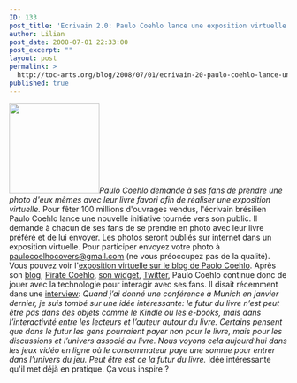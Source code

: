 ```yaml
---
ID: 133
post_title: 'Ecrivain 2.0: Paulo Coehlo lance une exposition virtuelle avec ses fans'
author: Lilian
post_date: 2008-07-01 22:33:00
post_excerpt: ""
layout: post
permalink: >
  http://toc-arts.org/blog/2008/07/01/ecrivain-20-paulo-coehlo-lance-une-exposition-virtuelle-avec-ses-fans/
published: true
---
```

<img class="alignleft" src="http://toc-arts.org/blog/wp-content/uploads/2008/04/paulocoelho.jpg" alt="" width="163" height="162" />*Paulo Coehlo demande à ses fans de prendre une photo d'eux mêmes avec leur livre favori afin de réaliser une exposition virtuelle.* Pour fêter 100 millions d'ouvrages vendus, l'écrivain brésilien Paulo Coehlo lance une nouvelle initiative tournée vers son public. Il demande à chacun de ses fans de se prendre en photo avec leur livre préféré et de lui envoyer. Les photos seront publiés sur internet dans un exposition virtuelle. Pour participer envoyez votre photo à <paulocoelhocovers@gmail.com> (ne vous préoccupez pas de la qualité). Vous pouvez voir l'[exposition virtuelle sur le blog de Paolo Coehlo][1]. Après son [blog][2], [Pirate Coehlo][3], [son widget][3], [Twitter][4], Paulo Coehlo continue donc de jouer avec la technologie pour interagir avec ses fans. Il disait récemment dans une [interview][3]: *Quand j’ai donné une conférence à Munich en janvier dernier, je suis tombé sur une idée intéressante: le futur du livre n’est peut être pas dans des objets comme le Kindle ou les e-books, mais dans l’interactivité entre les lecteurs et l’auteur autour du livre. Certains pensent que dans le futur les gens pourraient payer non pour le livre, mais pour les discussions et l’univers associé au livre. Nous voyons cela aujourd’hui dans les jeux vidéo en ligne où le consommateur paye une somme pour entrer dans l’univers du jeu. Peut être est ce la futur du livre.* Idée intéressante qu'il met déjà en pratique. Ça vous inspire ?

 [1]: http://paulocoelhoblog.com/virtual-exhibition/
 [2]: http://paulocoelhoblog.com/
 [3]: http://toc-arts.org/blog/2008/04/30/ecrivain-20-interview-de-paulo-coelho-sur-le-telechargement-et-le-futur-du-livre/
 [4]: http://twitter.com/paulocoelho